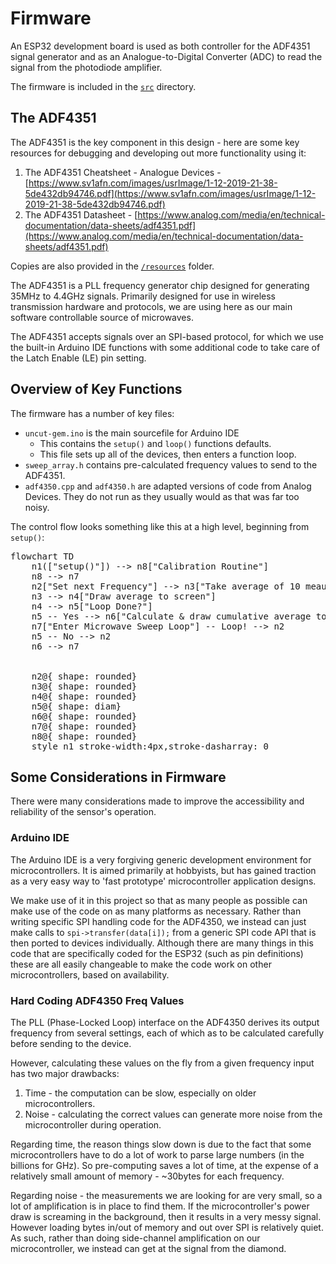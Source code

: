 # Firmware

An ESP32 development board is used as both controller for the ADF4351 signal generator and as an Analogue-to-Digital Converter (ADC) to read the signal from the photodiode amplifier.

The firmware is included in the [`src`](./src/) directory. 

## The ADF4351

The ADF4351 is the key component in this design - here are some key resources for debugging and developing out more functionality using it:

1. The ADF4351 Cheatsheet - Analogue Devices - [https://www.sv1afn.com/images/usrImage/1-12-2019-21-38-5de432db94746.pdf](https://www.sv1afn.com/images/usrImage/1-12-2019-21-38-5de432db94746.pdf) 
1. The ADF4351 Datasheet - [https://www.analog.com/media/en/technical-documentation/data-sheets/adf4351.pdf](https://www.analog.com/media/en/technical-documentation/data-sheets/adf4351.pdf)

Copies are also provided in the [`/resources`](/resources) folder. 

The ADF4351 is a PLL frequency generator chip designed for generating 35MHz to 4.4GHz signals. Primarily designed for use in wireless transmission hardware and protocols, we are using here as our main software controllable source of microwaves. 

The ADF4351 accepts signals over an SPI-based protocol, for which we use the built-in Arduino IDE functions with some additional code to take care of the Latch Enable (LE) pin setting. 

## Overview of Key Functions

The firmware has a number of key files:

* `uncut-gem.ino` is the main sourcefile for Arduino IDE
    * This contains the `setup()` and `loop()` functions defaults.
    * This file sets up all of the devices, then enters a function loop.
* `sweep_array.h` contains pre-calculated frequency values to send to the ADF4351. 
* `adf4350.cpp` and `adf4350.h` are adapted versions of code from Analog Devices. They do not run as they usually would as that was far too noisy.

The control flow looks something like this at a high level, beginning from `setup()`:

<pre class='mermaid'>
flowchart TD
    n1(["setup()"]) --> n8["Calibration Routine"]
    n8 --> n7
    n2["Set next Frequency"] --> n3["Take average of 10 meausrements"]
    n3 --> n4["Draw average to screen"]
    n4 --> n5["Loop Done?"]
    n5 -- Yes --> n6["Calculate &amp; draw cumulative average to screen"]
    n7["Enter Microwave Sweep Loop"] -- Loop! --> n2
    n5 -- No --> n2
    n6 --> n7
    

    n2@{ shape: rounded}
    n3@{ shape: rounded}
    n4@{ shape: rounded}
    n5@{ shape: diam}
    n6@{ shape: rounded}
    n7@{ shape: rounded}
    n8@{ shape: rounded}
    style n1 stroke-width:4px,stroke-dasharray: 0
</pre>
<script type="module">
  import mermaid from 'https://cdn.jsdelivr.net/npm/mermaid@11/dist/mermaid.esm.min.mjs';
  mermaid.initialize({securityLevel: 'loose', theme: 'neutral',});
</script>

## Some Considerations in Firmware

There were many considerations made to improve the accessibility and reliability of the sensor's operation.

### Arduino IDE

The Arduino IDE is a very forgiving generic development environment for microcontrollers. It is aimed primarily at hobbyists, but has gained traction as a very easy way to 'fast prototype' microcontroller application designs. 

We make use of it in this project so that as many people as possible can make use of the code on as many platforms as necessary. Rather than writing specific SPI handling code for the ADF4350, we instead can just make calls to `spi->transfer(data[i]);` from a generic SPI code API that is then ported to devices individually. Although there are many things in this code that are specifically coded for the ESP32 (such as pin definitions) these are all easily changeable to make the code work on other microcontrollers, based on availability. 

### Hard Coding ADF4350 Freq Values

The PLL (Phase-Locked Loop) interface on the ADF4350 derives its output frequency from several settings, each of which as to be calculated carefully before sending to the device. 

However, calculating these values on the fly from a given frequency input has two major drawbacks:

1. Time - the computation can be slow, especially on older microcontrollers.
2. Noise - calculating the correct values can generate more noise from the microcontroller during operation.

Regarding time, the reason things slow down is due to the fact that some microcontrollers have to do a lot of work to parse large numbers (in the billions for GHz). So pre-computing saves a lot of time, at the expense of a relatively small amount of memory - ~30bytes for each frequency. 

Regarding noise - the measurements we are looking for are very small, so a lot of amplification is in place to find them. If the microcontroller's power draw is screaming in the background, then it results in a very messy signal. However loading bytes in/out of memory and out over SPI is relatively quiet. As such, rather than doing side-channel amplification on our microcontroller, we instead can get at  the signal from the diamond. 
